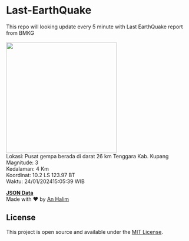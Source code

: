 # Last-EarthQuake
This repo will looking update every 5 minute with Last EarthQuake report from BMKG
<br>
<br>
<img src="https://static.bmkg.go.id/20240124150539.mmi.jpg" width="300"/>
<br>
Lokasi: Pusat gempa berada di darat 26 km Tenggara Kab. Kupang <br>
Magnitude: 3 <br>
Kedalaman: 4 Km <br>
Koordinat: 10.2 LS 123.97 BT <br>
Waktu: 24/01/202415:05:39 WIB <br>

<a href="./data/data.json">**JSON Data**</a>
<br>
Made with ❤️ by <a href="https://github.com/an-halim">An Halim</a>
## License

This project is open source and available under the [MIT License](LICENSE).

